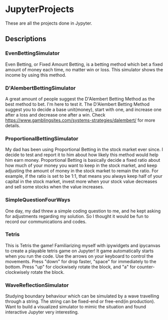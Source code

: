 # JupyterProjects
These are all the projects done in Jypyter.

## Descriptions
### EvenBettingSimulator
Even Betting, or Fixed Amount Betting, is a betting method which bet a fixed amount of money each time, no matter win or loss.
This simulator shows the income by using this method.

### D'AlembertBettingSimulator
A great amount of people suggest the D'Alembert Betting Method as the best method to bet. I'm here to test it.
The D'Alembert Betting Method suggest you to decide a base unit(money), start with one, and increase one after a loss and decrease one after a win.
Check https://www.gamblingsites.com/systems-strategies/dalembert/ for more details.

### ProportionalBettingSimulator
My dad has been using Proportional Betting in the stock market ever since. I decide to test and report it to him about how likely this method would help him earn money.
Proportional Betting is basically decide a fixed ratio about how much of your money you want to keep in the stock market, and keep adjusting the amount of money in the stock market to remain the ratio.
For example, if the ratio is set to be 1:1, that means you always keep half of your capital in the stock market, invest more when your stock value decreases and sell some stocks when the value increases.

### SimpleQuestionFourWays
One day, my dad threw a simple coding question to me, and he kept asking for adjustments regarding my solution.
So I thought it would be fun to record our communications and codes.

### Tetris
This is Tetris the game! Familiarizing myself with ipywidgets and ipycanvas to create a playable tetris game on Jupyter!
It game automatically starts when you run the code. 
Use the arrows on your keyboard to control the movements. 
Press "down" for drop faster, "space" for immediately to the bottom.
Press "up" for clockwisely rotate the block, and "a" for counter-clockwisely rotate the block.

### WaveReflectionSimulator
Studying boundary behaviour which can be simulated by a wave travelling through a string. 
The string can be fixed-end or free-end(in production).
Want to build a visualized simulator to mimic the situation and found interactive Jupyter very interesting.
